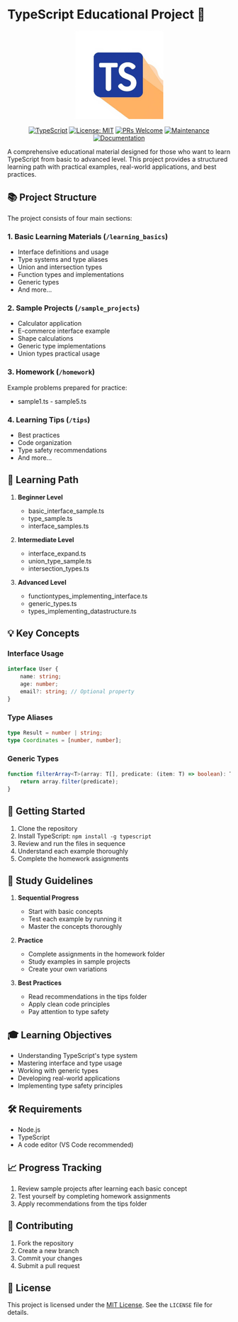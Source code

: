 # TypeScript Educational Project 🚀

<div align="center">
  <img src="assets/typescript.jpg" alt="TypeScript Logo" width="200"/>

  [![TypeScript](https://img.shields.io/badge/TypeScript-4.9.5-blue.svg)](https://www.typescriptlang.org/)
  [![License: MIT](https://img.shields.io/badge/License-MIT-yellow.svg)](LICENSE)
  [![PRs Welcome](https://img.shields.io/badge/PRs-welcome-brightgreen.svg)](http://makeapullrequest.com)
  [![Maintenance](https://img.shields.io/badge/Maintained%3F-yes-green.svg)](https://github.com/your/repo/graphs/commit-activity)
  [![Documentation](https://img.shields.io/badge/documentation-yes-brightgreen.svg)](README.md)
</div>

A comprehensive educational material designed for those who want to learn TypeScript from basic to advanced level. This project provides a structured learning path with practical examples, real-world applications, and best practices.

## 📚 Project Structure

The project consists of four main sections:

### 1. Basic Learning Materials (`/learning_basics`)
- Interface definitions and usage
- Type systems and type aliases
- Union and intersection types
- Function types and implementations
- Generic types
- And more...

### 2. Sample Projects (`/sample_projects`)
- Calculator application
- E-commerce interface example
- Shape calculations
- Generic type implementations
- Union types practical usage

### 3. Homework (`/homework`)
Example problems prepared for practice:
- sample1.ts - sample5.ts

### 4. Learning Tips (`/tips`)
- Best practices
- Code organization
- Type safety recommendations
- And more...

## 🎯 Learning Path

1. **Beginner Level**
   - basic_interface_sample.ts
   - type_sample.ts
   - interface_samples.ts

2. **Intermediate Level**
   - interface_expand.ts
   - union_type_sample.ts
   - intersection_types.ts

3. **Advanced Level**
   - functiontypes_implementing_interface.ts
   - generic_types.ts
   - types_implementing_datastructure.ts

## 💡 Key Concepts

### Interface Usage
```typescript
interface User {
    name: string;
    age: number;
    email?: string; // Optional property
}
```

### Type Aliases
```typescript
type Result = number | string;
type Coordinates = [number, number];
```

### Generic Types
```typescript
function filterArray<T>(array: T[], predicate: (item: T) => boolean): T[] {
    return array.filter(predicate);
}
```

## 🚀 Getting Started

1. Clone the repository
2. Install TypeScript: `npm install -g typescript`
3. Review and run the files in sequence
4. Understand each example thoroughly
5. Complete the homework assignments

## 📝 Study Guidelines

1. **Sequential Progress**
   - Start with basic concepts
   - Test each example by running it
   - Master the concepts thoroughly

2. **Practice**
   - Complete assignments in the homework folder
   - Study examples in sample projects
   - Create your own variations

3. **Best Practices**
   - Read recommendations in the tips folder
   - Apply clean code principles
   - Pay attention to type safety

## 🎓 Learning Objectives

- Understanding TypeScript's type system
- Mastering interface and type usage
- Working with generic types
- Developing real-world applications
- Implementing type safety principles

## 🛠️ Requirements

- Node.js
- TypeScript
- A code editor (VS Code recommended)

## 📈 Progress Tracking

1. Review sample projects after learning each basic concept
2. Test yourself by completing homework assignments
3. Apply recommendations from the tips folder

## 🤝 Contributing

1. Fork the repository
2. Create a new branch
3. Commit your changes
4. Submit a pull request

## 📄 License

This project is licensed under the [MIT License](LICENSE). See the `LICENSE` file for details.